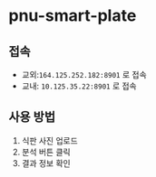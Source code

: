 # pnu-smart-plate

## 접속
- 교외:`164.125.252.182:8901` 로 접속
- 교내: `10.125.35.22:8901` 로 접속

## 사용 방법
1. 식판 사진 업로드
2. 분석 버튼 클릭
3. 결과 정보 확인

[//]: # (## 확인 사항)

[//]: # (- `python ai-server`에서 응답 내용)

[//]: # (    1. 해당 음식명)

[//]: # (  2. 해당 음식의 중량)

[//]: # ()
[//]: # (### 응답 형식)

[//]: # (- 문자열로 음식명과 Q2~Q5까지 표현?)

[//]: # (- 새로운 객체 생성해서 동일 형식으로 통신?)

